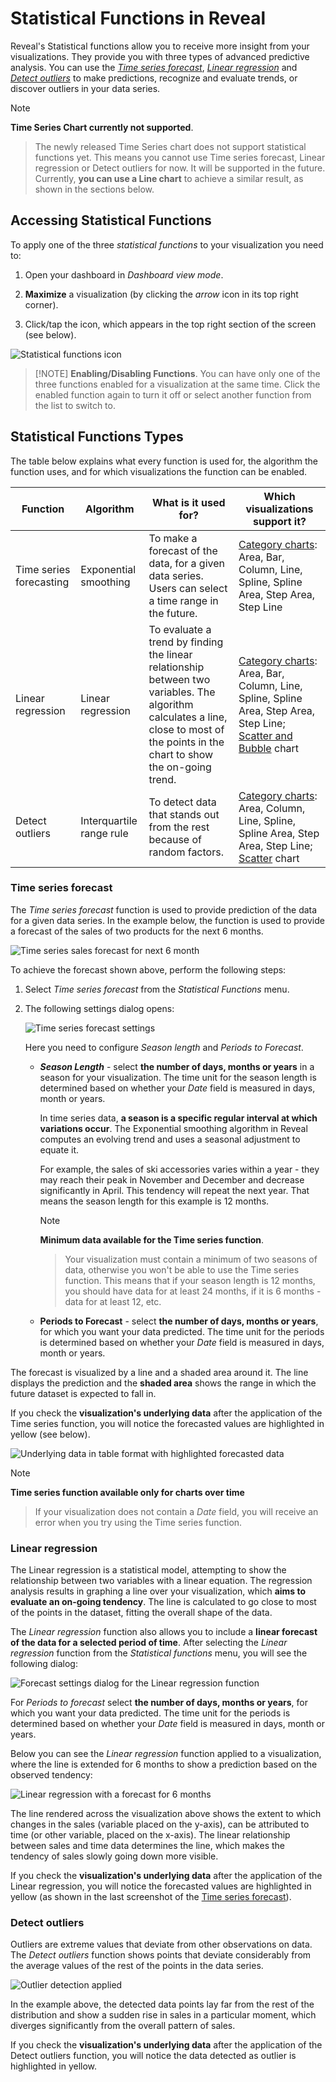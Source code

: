 # Statistical Functions in Reveal

Reveal's Statistical functions allow you to receive more insight from
your visualizations. They provide you with three types of advanced
predictive analysis. You can use the [*Time series forecast*](#time-series-forecast), [*Linear regression*](#linear-regression) and [*Detect outliers*](#detect-outliers)
to make predictions, recognize and evaluate trends, or discover outliers
in your data series.

>[!NOTE]
**Time Series Chart currently not supported**.
>The newly released Time Series chart does not support statistical functions yet. This means you cannot use Time series forecast, Linear regression or Detect outliers for now. It will be supported in the future. Currently, **you can use a Line chart** to achieve a similar result, as shown in the sections below.


## Accessing Statistical Functions

To apply one of the three *statistical functions* to your visualization
you need to:

1.  Open your dashboard in *Dashboard view mode*.

2.  **Maximize** a visualization (by clicking the *arrow* icon in its
    top right corner).

3.  Click/tap the icon, which appears in the top right section of the
    screen (see below).

<img src="images/statistical-functions-enable-icon.png" alt="Statistical functions icon" class="responsive-img"/>

>[!NOTE] **Enabling/Disabling Functions**.
>You can have only one of the three functions enabled for a visualization at the same time. Click the enabled function again to turn it off or select another function from the list to switch to.

## Statistical Functions Types

The table below explains what every function is used for, the algorithm
the function uses, and for which visualizations the function can be
enabled.

| **Function**            | **Algorithm**            | **What is it used for?**                                                                                                                                                            | **Which visualizations support it?**                                                                                                                      |
| ----------------------- | ------------------------ | ----------------------------------------------------------------------------------------------------------------------------------------------------------------------------------- | --------------------------------------------------------------------------------------------------------------------------------------------------------- |
| Time series forecasting | Exponential smoothing    | To make a forecast of the data, for a given data series. Users can select a time range in the future.                                                                               | [Category charts](visualization-types/category-charts.md): Area, Bar, Column, Line, Spline, Spline Area, Step Area, Step Line                                                  |
| Linear regression       | Linear regression        | To evaluate a trend by finding the linear relationship between two variables. The algorithm calculates a line, close to most of the points in the chart to show the on-going trend. | [Category charts](visualization-types/category-charts.md): Area, Bar, Column, Line, Spline, Spline Area, Step Area, Step Line; [Scatter and Bubble](visualization-types/scatter-bubble-charts.md) chart |
| Detect outliers         | Interquartile range rule | To detect data that stands out from the rest because of random factors.                                                                                                             | [Category charts](visualization-types/category-charts.md): Area, Column, Line, Spline, Spline Area, Step Area, Step Line; [Scatter](visualization-types/scatter-bubble-charts.md) chart                 |

<a name='time-series-forecast'></a>
### Time series forecast

The *Time series forecast* function is used to provide prediction of the
data for a given data series. In the example below, the function is used
to provide a forecast of the sales of two products for the next 6
months.

<img src="images/time-series-forecast-6-months.png" alt="Time series sales forecast for next 6 month" class="responsive-img"/>

To achieve the forecast shown above, perform the following steps:

1.  Select *Time series forecast* from the *Statistical Functions* menu.

2.  The following settings dialog opens:

    <img src="images/time-series-forecast-settings.png" alt="Time series forecast settings" class="responsive-img"/>

    Here you need to configure *Season length* and *Periods to
    Forecast*.

    *  ***Season Length*** - select **the number of days, months or
        years** in a season for your visualization. The time unit for
        the season length is determined based on whether your *Date*
        field is measured in days, month or years.

        In time series data, **a season is a specific regular interval at which variations occur**. The Exponential smoothing algorithm
        in Reveal computes an evolving trend and uses a seasonal
        adjustment to equate it.

        For example, the sales of ski accessories varies within a year -
        they may reach their peak in November and December and decrease
        significantly in April. This tendency will repeat the next year.
        That means the season length for this example is 12 months.

        >[!NOTE]
        **Minimum data available for the Time series function**.
        >Your visualization must contain a minimum of two seasons of  data, otherwise you won't be able to use the Time series function. This means that if your season length is 12 months, you should have data for at least 24 months, if it is 6 months -  data for at least 12, etc.

    * **Periods to Forecast** - select **the number of days, months or years**, for which you want your data predicted. The time unit for the periods is determined based on whether your *Date* field is measured in days, month or years.

The forecast is visualized by a line and a shaded area around it. The
line displays the prediction and the **shaded area** shows the range in
which the future dataset is expected to fall in.

If you check the **visualization's underlying data** after the
application of the Time series function, you will notice the forecasted
values are highlighted in yellow (see below).

<img src="images/underlying-data-time-series.png" alt="Underlying data in table format with highlighted forecasted data" class="responsive-img"/>

>[!NOTE]
**Time series function available only for charts over time**
>If your visualization does not contain a *Date* field, you will receive an error when you try using the Time series function.

<a name='linear-regression'></a>
### Linear regression

The Linear regression is a statistical model, attempting to show the
relationship between two variables with a linear equation. The
regression analysis results in graphing a line over your visualization,
which **aims to evaluate an on-going tendency**. The line is calculated
to go close to most of the points in the dataset, fitting the overall
shape of the data.

The *Linear regression* function also allows you to include a **linear
forecast of the data for a selected period of time**. After selecting
the *Linear regression* function from the *Statistical functions* menu,
you will see the following dialog:

<img src="images/linear-regression-forecast-settings.png" alt="Forecast settings dialog for the Linear regression function" class="responsive-img"/>

For *Periods to forecast* select **the number of days, months or
years**, for which you want your data predicted. The time unit for the
periods is determined based on whether your *Date* field is measured in
days, month or years.

Below you can see the *Linear regression* function applied to a
visualization, where the line is extended for 6 months to show a
prediction based on the observed tendency:

<img src="images/linear-regression-example.png" alt="Linear regression with a forecast for 6 months" class="responsive-img"/>

The line rendered across the visualization above shows the extent to
which changes in the sales (variable placed on the y-axis), can be
attributed to time (or other variable, placed on the x-axis). The linear
relationship between sales and time data determines the line, which
makes the tendency of sales slowly going down more visible.

If you check the **visualization's underlying data** after the
application of the Linear regression, you will notice the forecasted
values are highlighted in yellow (as shown in the last screenshot of the
[Time series forecast](#time-series-forecast)).

<a name='detect-outliers'></a>
### Detect outliers

Outliers are extreme values that deviate from other observations on
data. The *Detect outliers* function shows points that deviate
considerably from the average values of the rest of the points in the
data series.

<img src="images/outlier-detection-example.png" alt="Outlier detection applied" class="responsive-img"/>

In the example above, the detected data points lay far from the rest of
the distribution and show a sudden rise in sales in a particular moment,
which diverges significantly from the overall pattern of sales.

If you check the **visualization's underlying data** after the
application of the Detect outliers function, you will notice the data
detected as outlier is highlighted in yellow.
